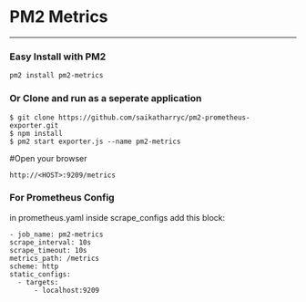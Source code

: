 # PM2 Metrics
--------------------------------------------------------------------

### Easy Install with PM2
```
pm2 install pm2-metrics
```

### Or Clone and run as a seperate application

```
$ git clone https://github.com/saikatharryc/pm2-prometheus-exporter.git
$ npm install
$ pm2 start exporter.js --name pm2-metrics
```
#Open your browser

```
http://<HOST>:9209/metrics
```

### For Prometheus Config

in prometheus.yaml inside scrape_configs add this block:

```
- job_name: pm2-metrics
scrape_interval: 10s
scrape_timeout: 10s
metrics_path: /metrics
scheme: http
static_configs:
  - targets:
      - localhost:9209
```

